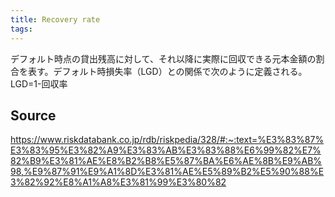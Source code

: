 ```yaml
---
title: Recovery rate
tags: 
---
```


デフォルト時点の貸出残高に対して、それ以降に実際に回収できる元本金額の割合を表す。デフォルト時損失率（LGD）との関係で次のように定義される。LGD=1-回収率

## Source
https://www.riskdatabank.co.jp/rdb/riskpedia/328/#:~:text=%E3%83%87%E3%83%95%E3%82%A9%E3%83%AB%E3%83%88%E6%99%82%E7%82%B9%E3%81%AE%E8%B2%B8%E5%87%BA%E6%AE%8B%E9%AB%98,%E9%87%91%E9%A1%8D%E3%81%AE%E5%89%B2%E5%90%88%E3%82%92%E8%A1%A8%E3%81%99%E3%80%82